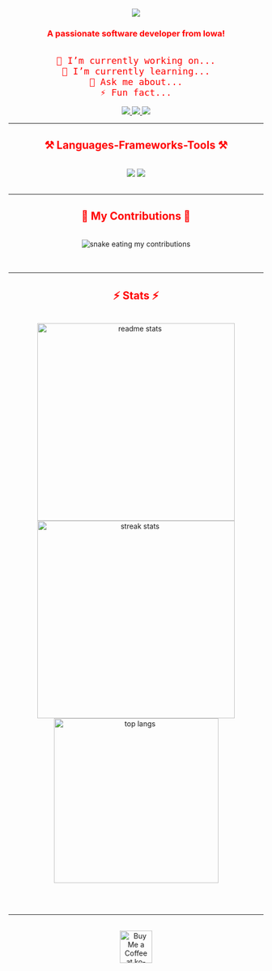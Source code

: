 <h1 align="center">
  <img src="https://readme-typing-svg.herokuapp.com/?font=Share+Tech+Mono&size=35&center=true&vCenter=true&width=500&height=70&duration=4000&lines=Hi+There!+%F0%9F%91%8B;+I'm+Arif+Saliu!&color=FF0000" />
</h1>

<h3 align="center" style="color:#FF0000">A passionate software developer from Iowa!</h3>
<br/>
<div align="center" style="color:#FF0000; font-family: 'Share Tech Mono', monospace; font-size:18px">
 🔭 I’m currently working on...<br/>
 🌱 I’m currently learning...<br/>
💬 Ask me about...<br/>
⚡ Fun fact...<br/>
</div>
<br/>

<div align="center"> 
  <a href="mailto:arifsaliutech@gmail.com">
    <img src="https://img.shields.io/badge/Gmail-000000?style=for-the-badge&logo=gmail&logoColor=FF0000" />
  </a>
  <a href="https://linkedin.com/in/arifsaliu" target="_blank">
    <img src="https://img.shields.io/badge/LinkedIn-000000?style=for-the-badge&logo=linkedin&logoColor=FF0000" />
  </a>
  <a href="https://github.com/arifsaliu" target="_blank">
    <img src="https://img.shields.io/badge/Portfolio-000000?style=for-the-badge&logo=github&logoColor=FF0000" />
  </a>
</div>

<hr/>

<h2 align="center" style="color:#FF0000">⚒️ Languages-Frameworks-Tools ⚒️</h2>
<br/>
<div align="center">
  <img src="https://skillicons.dev/icons?i=html,css,vscode,github" />
  <img src="https://skillicons.dev/icons?i=python,javascript,typescript,java" /><br>
</div>

<br/>
<hr/>

<div align="center">
  <h2 style="color:#FF0000">🐍 My Contributions 🐍</h2>
  <br>
  <img alt="snake eating my contributions" src="https://raw.githubusercontent.com/arifsaliu/snake/output/github-contribution-grid-snake.svg?color_snake=FF0000&color_dots=000000" />
  <br/><br/><br/>
</div>

<hr/>

<h2 align="center" style="color:#FF0000">⚡ Stats ⚡</h2>
<br>
<div align=center>
  <img width="390" src="https://github-readme-stats.vercel.app/api?username=arifsaliu&count_private=true&show_icons=true&theme=dark&title_color=FF0000&icon_color=FF0000&text_color=FF0000&bg_color=000000&rank_icon=github&border_radius=10" alt="readme stats" />
  <img width="390" src="https://github-readme-streak-stats.herokuapp.com/?user=arifsaliu&theme=dark&stroke=FF0000&ring=FF0000&currStreakLabel=FF0000&sideLabels=FF0000&dates=FF0000&border_radius=10&background=000000" alt="streak stats" />
  <br/>
  <img width="325" align="center" src="https://github-readme-stats.vercel.app/api/top-langs/?username=arifsaliu&hide=HTML&langs_count=8&layout=compact&theme=dark&title_color=FF0000&text_color=FF0000&bg_color=000000&border_radius=10" alt="top langs" />
</div>

<br/><br/>
<hr/>
<br/>
<div align="center">
  <a href='https://ko-fi.com/V7V4RAK9C' target='_blank'>
    <img height='64' style='border:0px;height:64px;' src='https://storage.ko-fi.com/cdn/kofi1.png?v=3' border='0' alt='Buy Me a Coffee at ko-fi.com' />
  </a>
</div>
<br/>
